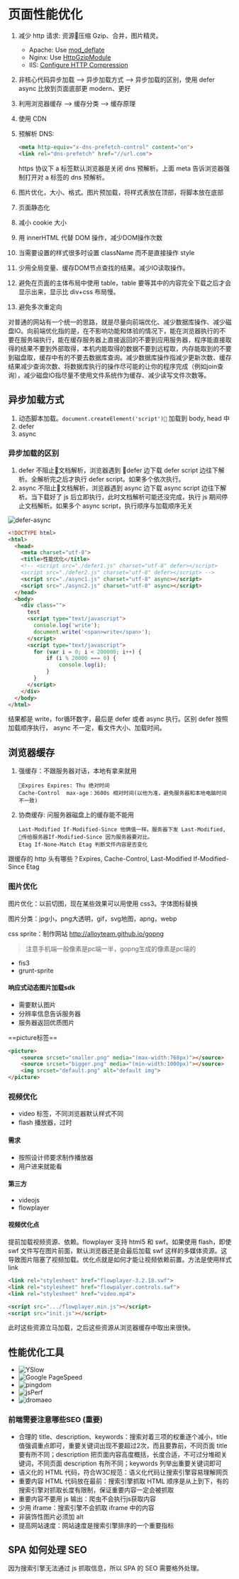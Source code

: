 # 页面性能优化

1. 减少 http 请求: 资源压缩 Gzip、合并，图片精灵。
    * Apache: Use [mod_deflate](http://httpd.apache.org/docs/current/mod/mod_deflate.html)
    * Nginx: Use [HttpGzipModule](http://nginx.org/en/docs/http/ngx_http_gzip_module.html)
    * IIS: [Configure HTTP Compression](https://technet.microsoft.com/en-us/library/cc771003(v=WS.10).aspx)
1. 非核心代码异步加载 --> 异步加载方式 --> 异步加载的区别，使用 defer async 比放到页面底部更 modern、更好
1. 利用浏览器缓存 --> 缓存分类 --> 缓存原理
1. 使用 CDN
1. 预解析 DNS:
    ```html
    <meta http-equiv="x-dns-prefetch-control" content="on">
    <link rel="dns-prefetch" href="//url.com">
    ```

    https 协议下 a 标签默认浏览器是关闭 dns 预解析。上面 meta 告诉浏览器强制打开对 a 标签的 dns 预解析。
1. 图片优化，大小、格式。图片预加载，将样式表放在顶部，将脚本放在底部
1. 页面静态化
1. 减小 cookie 大小
1. 用 innerHTML 代替 DOM 操作，减少DOM操作次数
1. 当需要设置的样式很多时设置 className 而不是直接操作 style
1. 少用全局变量、缓存DOM节点查找的结果。减少IO读取操作。
1. 避免在页面的主体布局中使用 table，table 要等其中的内容完全下载之后才会显示出来，显示比 div+css 布局慢。
1. 避免多次重定向

对普通的网站有一个统一的思路，就是尽量向前端优化、减少数据库操作、减少磁盘IO。向前端优化指的是，在不影响功能和体验的情况下，能在浏览器执行的不要在服务端执行，能在缓存服务器上直接返回的不要到应用服务器，程序能直接取得的结果不要到外部取得，本机内能取得的数据不要到远程取，内存能取到的不要到磁盘取，缓存中有的不要去数据库查询。减少数据库操作指减少更新次数、缓存结果减少查询次数、将数据库执行的操作尽可能的让你的程序完成（例如join查询），减少磁盘IO指尽量不使用文件系统作为缓存、减少读写文件次数等。

## 异步加载方式

1. 动态脚本加载。`document.createElement('script')` 加载到 body, head 中
1. defer
1. async

### 异步加载的区别

1. defer 不阻止文档解析，浏览器遇到 defer 边下载 defer script 边往下解析。全解析完之后才执行 defer script。如果多个依次执行。
1. async 不阻止文档解析，浏览器遇到 async 边下载 async script 边往下解析。当下载好了 js 后立即执行，此时文档解析可能还没完成，执行 js 期间停止文档解析。如果多个 async script，执行顺序与加载顺序无关

![defer-async](http://www.thatjsdude.com/images/asyncVsDefer.jpg)

```html
<!DOCTYPE html>
<html>
  <head>
    <meta charset="utf-8">
    <title>性能优化</title>
    <!-- <script src="./defer1.js" charset="utf-8" defer></script>
    <script src="./defer2.js" charset="utf-8" defer></script> -->
    <script src="./async1.js" charset="utf-8" async></script>
    <script src="./async2.js" charset="utf-8" async></script>
  </head>
  <body>
    <div class="">
      test
      <script type="text/javascript">
        console.log('write');
        document.write('<span>write</span>');
      </script>
      <script type="text/javascript">
        for (var i = 0; i < 200000; i++) {
            if (i % 20000 === 0) {
                console.log(i);
            }
        }
      </script>
    </div>
  </body>
</html>
```

结果都是 write，for循环数字，最后是 defer 或者 async 执行。区别 defer 按照加载顺序执行， async 不一定，看文件大小、加载时间。

## 浏览器缓存

1. 强缓存：不跟服务器对话，本地有拿来就用
    ```
    Expires Expires: Thu 绝对时间
    Cache-Control  max-age：3600s 相对时间(以他为准，避免服务器和本地电脑时间不一致)
    ```

1. 协商缓存: 问服务器磁盘上的缓存能不能用
    ```
    Last-Modified If-Modified-Since 他俩值一样。服务器下发 Last-Modified, 传给服务器If-Modified-Since 因为服务器要对比。
    Etag If-None-Match Etag 判断文件内容是否变化
    ```

跟缓存的 http 头有哪些？Expires, Cache-Control, Last-Modified If-Modified-Since Etag

### 图片优化

图片优化：以前切图，现在某些效果可以用使用 css3。字体图标替换

图片分类：jpg小，png大透明，gif，svg地图，apng，webp

css sprite：制作网站 <http://alloyteam.github.io/gopng>

> 注意手机端一般像素是pc端一半，gopng生成的像素是pc端的

* fis3
* grunt-sprite

#### 响应式动态图片加载sdk

* 需要默认图片
* 分辨率信息告诉服务器
* 服务器返回优质图片

==picture标签==

```html
<picture>
    <source srcset="smaller.png" media="(max-width:768px)"></source>
    <source srcset="bigger.png" media="(min-width:1000px)"></source>
    <img srcset="default.png" alt="default img">
</picture>
```

### 视频优化

* video 标签，不同浏览器默认样式不同
* flash 播放器，过时

#### 需求

* 按照设计师要求制作播放器
* 用户进来就能看

#### 第三方

* videojs
* flowplayer

#### 视频优化点

提前加载视频资源、依赖。flowplayer 支持 html5 和 swf。如果使用 flash，即使 swf 文件写在图片前面，默认浏览器还是会最后加载 swf 这样的多媒体资源。这导致图片阻塞了视频加载。优化点就是如何才能让视频依赖前置。方法是使用样式 link

```html
<link rel="stylesheet" href="flowplayer-3.2.18.swf">
<link rel="stylesheet" href="flowpalyer.controls.swf">
<link rel="stylesheet" href="video.mp4">

<script src=".../flowplayer.min.js"></script>
<script src="init.js"></script>
```

此时这些资源立马加载，之后这些资源从浏览器缓存中取出来很快。

## 性能优化工具

* ![YSlow](http://yslow.org)
* ![Google PageSpeed](https://developers.google.com/speed/pagespeed/)
* ![pingdom](https://tools.pingdom.com)
* ![jsPerf](https://jsperf.com)
* ![dromaeo](http://dromaeo.com)

### 前端需要注意哪些SEO (重要)

* 合理的 title、description、keywords：搜索对着三项的权重逐个减小，title 值强调重点即可，重要关键词出现不要超过2次，而且要靠前，不同页面 title 要有所不同；description 把页面内容高度概括，长度合适，不可过分堆砌关键词，不同页面 description 有所不同；keywords 列举出重要关键词即可
* 语义化的 HTML 代码，符合W3C规范：语义化代码让搜索引擎容易理解网页
* 重要内容 HTML 代码放在最前：搜索引擎抓取 HTML 顺序是从上到下，有的搜索引擎对抓取长度有限制，保证重要内容一定会被抓取
* 重要内容不要用 js 输出：爬虫不会执行js获取内容
* 少用 iframe：搜索引擎不会抓取 iframe 中的内容
* 非装饰性图片必须加 alt
* 提高网站速度：网站速度是搜索引擎排序的一个重要指标

## SPA 如何处理 SEO

因为搜索引擎无法通过 js 抓取信息，所以 SPA 的 SEO 需要格外处理。